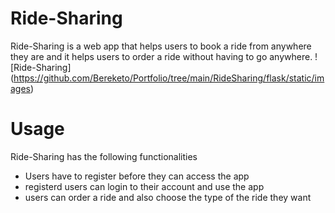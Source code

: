 # Ride-Sharing 

 Ride-Sharing is a web app that helps users to book a ride from anywhere they are and
 it helps users to order a ride without having to go anywhere.
![Ride-Sharing] (https://github.com/Bereketo/Portfolio/tree/main/RideSharing/flask/static/images)
 
# Usage
  Ride-Sharing has the following functionalities
  * Users have to register before they can access the app 
  * registerd users can login to their account and use the app
  * users can order a ride and also choose the type of the ride they want 
 
